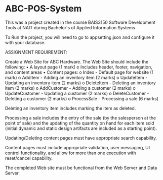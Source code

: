 # ABC-POS-System
This was a project created in the course BAIS3150 Software Development Tools at NAIT during Bachelor's of Applied Information Systems

To Run the project, you will need to go to appsetting.json and configure it with your database.


ASSIGNMENT REQUIREMENT:

Create a Web Site for ABC Hardware.
The Web Site should include the following:
• A layout page (1 mark)
  o Includes header, footer, navigation, and content areas
• Content pages:
  o Index - Default page for website (1 mark)
  o AddItem - Adding an inventory item (2 marks)
  o UpdateItem - Updating an inventory item (2 marks)
  o DeleteItem - Deleting an inventory item (2 marks)
  o AddCustomer - Adding a customer (2 marks)
  o UpdateCustomer - Updating a customer (2 marks)
  o DeleteCustomer - Deleting a customer (2 marks)
  o ProcessSale - Processing a sale (6 marks)

Deleting an inventory item includes marking the item as deleted.

Processing a sale includes the entry of the sale (by the salesperson at the point of sale) and the updating
of the quantity on hand for each item sold (initial dynamic and static design artifacts are included as a
starting point).

Updating/Deleting content pages must have appropriate search capability.

Content pages must include appropriate validation, user messaging, UI control functionality, and allow for more than one execution with reset/cancel capability.

The completed Web site must be functional from the Web Server and Data Server
